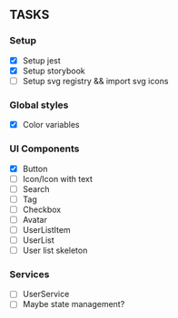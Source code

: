 ## TASKS
### Setup
 - [x] Setup jest
 - [x] Setup storybook
 - [ ] Setup svg registry && import svg icons
### Global styles
 - [x] Color variables
### UI Components
 - [x] Button
 - [ ] Icon/Icon with text
 - [ ] Search
 - [ ] Tag
 - [ ] Checkbox
 - [ ] Avatar
 - [ ] UserListItem
 - [ ] UserList
 - [ ] User list skeleton
### Services
 - [ ] UserService
 - [ ] Maybe state management?
